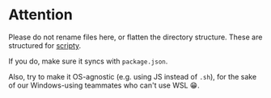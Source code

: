 # Attention

Please do not rename files here, or flatten the directory structure. These
are structured for [scripty](https://github.com/testdouble/scripty).

If you do, make sure it syncs with `package.json`.

Also, try to make it OS-agnostic (e.g. using JS instead of `.sh`), for the sake
of our Windows-using teammates who can't use WSL 😁.
